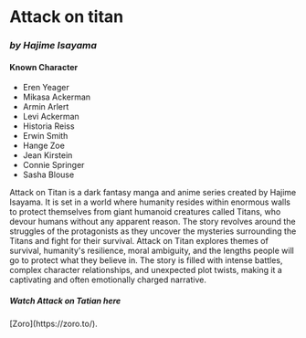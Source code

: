 <h1><strong>Attack on titan</strong></h1>
<h3><em>by Hajime Isayama</em></h3>

<h4><strong>Known Character</strong></h4>
<ul>
  <li>Eren Yeager</li>
  <li>Mikasa Ackerman</li>
  <li>Armin Arlert</li>
  <li>Levi Ackerman</li>
  <li>Historia Reiss</li>
  <li>Erwin Smith</li>
  <li>Hange Zoe</li>
  <li>Jean Kirstein</li>
  <li>Connie Springer</li>
  <li>Sasha Blouse</li>
</ul>

<p>Attack on Titan is a dark fantasy manga and anime series created by Hajime Isayama. It is set in a world where humanity resides within enormous walls to protect themselves from giant humanoid creatures called Titans, who devour humans without any apparent reason. The story revolves around the struggles of the protagonists as they uncover the mysteries surrounding the Titans and fight for their survival. Attack on Titan explores themes of survival, humanity's resilience, moral ambiguity, and the lengths people will go to protect what they believe in. The story is filled with intense battles, complex character relationships, and unexpected plot twists, making it a captivating and often emotionally charged narrative.</p>

<h5>Watch Attack on Tatian here</h5> [Zoro](https://zoro.to/).


